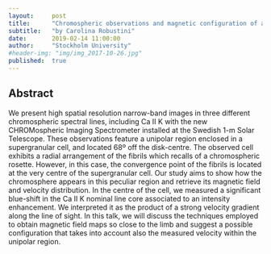```yaml
---
layout:     post
title:      "Chromospheric observations and magnetic configuration of a supergranular structure"
subtitle:   "by Carolina Robustini"
date:       2019-02-14 11:00:00
author:     "Stockholm University"
#header-img: "img/img_2017-10-26.jpg"
published:  true
---
```


## Abstract
We present high spatial resolution narrow-band images in three different chromospheric spectral lines, including Ca II K with the new CHROMospheric Imaging Spectrometer installed at the Swedish 1-m Solar Telescope. These observations feature a unipolar region enclosed in a supergranular cell, and located 68º off the disk-centre. The observed cell exhibits a radial arrangement of the fibrils which recalls of a chromospheric rosette. However, in this case, the convergence point of the fibrils is located at the very centre of the supergranular cell. Our study aims to show how the chromosphere appears in this peculiar region and retrieve its magnetic field and velocity distribution. In the centre of the cell, we measured a significant blue-shift in the Ca II K nominal line core associated to an intensity enhancement. We interpreted it as the product of a strong velocity gradient along the line of sight. In this talk, we will discuss the techniques employed to obtain magnetic field maps so close to the limb and suggest a possible configuration that takes into account also the measured velocity within the unipolar region.
